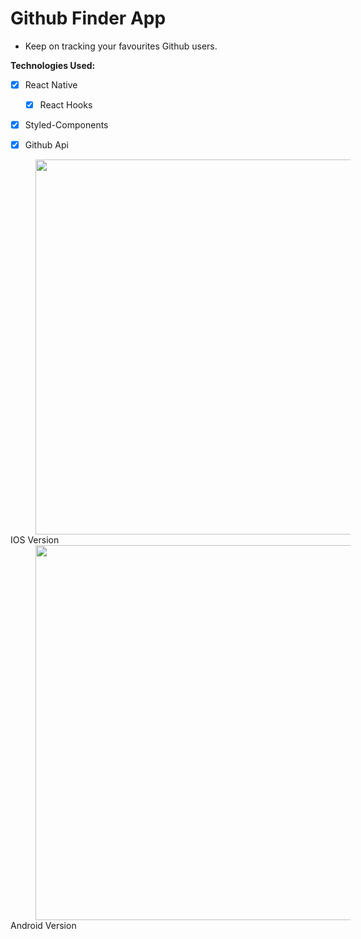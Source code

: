 # Github Finder App

- Keep on tracking your favourites Github users.

**Technologies Used:**
- [x] React Native
  - [x] React Hooks
- [x] Styled-Components
- [x] Github Api


<p align="center">
  <figure style="display: inline;">
    <img src="./readme/iosfinduser.gif" height="600" />
    <figcaption>IOS Version</figcaption>
  </figure>
  <figure style="display: inline;">
    <img src="./readme/androidfinduser.gif" height="600" />
    <figcaption>Android Version</figcaption>
  </figure>
</p>
